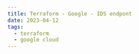 ```yaml
---
title: Terraform - Google - IDS endpont
date: 2023-04-12
tags:
  - terraform
  - google cloud
---
```


